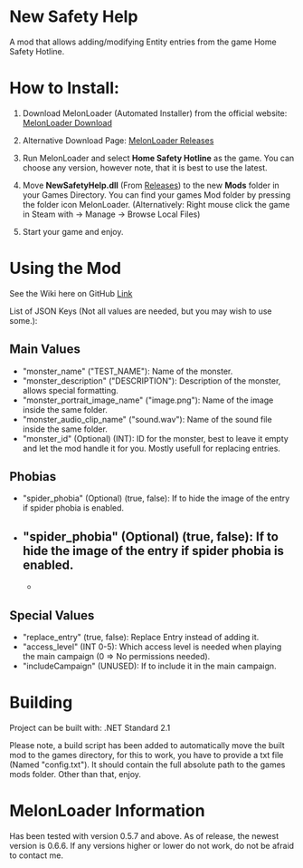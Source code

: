 ﻿# New Safety Help

A mod that allows adding/modifying Entity entries from the game Home Safety Hotline.

# How to Install:
1. Download MelonLoader (Automated Installer) from the official website: [MelonLoader Download](https://melonwiki.xyz/#/?id=requirements)

2. Alternative Download Page: ﻿[MelonLoader Releases](https://github.com/LavaGang/MelonLoader/releases/)

3. Run MelonLoader and select **Home Safety Hotline** as the game. You can choose any version, however note, that it is best to use the latest.

4. Move **NewSafetyHelp.dll** (From ﻿[Releases](https://github.com/Gasterbuzzer/NewSafetyHelp/releases)) to the new **Mods** folder in your Games Directory. You can find your games Mod folder by pressing the folder icon MelonLoader.
(Alternatively: Right mouse click the game in Steam with → Manage → Browse Local Files)

6. Start your game and enjoy.

# Using the Mod
See the Wiki here on GitHub [Link](https://github.com/404)

List of JSON Keys (Not all values are needed, but you may wish to use some.):

## Main Values
 - "monster_name" ("TEST_NAME"): Name of the monster.
 - "monster_description" ("DESCRIPTION"): Description of the monster, allows special formatting.
 - "monster_portrait_image_name" ("image.png"): Name of the image inside the same folder.
 - "monster_audio_clip_name" ("sound.wav"): Name of the sound file inside the same folder.
 - "monster_id" (Optional) (INT): ID for the monster, best to leave it empty and let the mod handle it for you. Mostly usefull for replacing entries.

## Phobias
 - "spider_phobia" (Optional) (true, false): If to hide the image of the entry if spider phobia is enabled.
 - "spider_phobia" (Optional) (true, false): If to hide the image of the entry if spider phobia is enabled.
	- 
	- 
## Special Values
 - "replace_entry" (true, false): Replace Entry instead of adding it.
 - "access_level" (INT 0-5): Which access level is needed when playing the main campaign (0 => No permissions needed).
 - "includeCampaign" (UNUSED): If to include it in the main campaign.

# Building
Project can be built with: .NET Standard 2.1

Please note, a build script has been added to automatically move the built mod to the games directory, for this to work, you have to provide a txt file (Named "config.txt"). It should contain the full absolute path to the games mods folder.
Other than that, enjoy.

# MelonLoader Information
Has been tested with version 0.5.7 and above. As of release, the newest version is 0.6.6. If any versions higher or lower do not work, do not be afraid to contact me.
